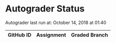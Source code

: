 # Autograder Status
Autograder last run at: October 14, 2018 at 01:40

| GitHub ID | Assignment | Graded Branch |
|-----------|------------|---------------|
